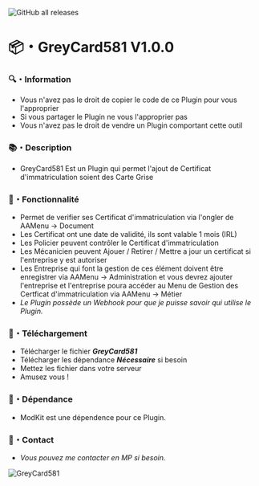 ![GitHub all releases](https://img.shields.io/github/downloads/Shape581/GreyCard581/total)

# :package:・GreyCard581 V1.0.0

### :mag:・Information

- Vous n'avez pas le droit de copier le code de ce Plugin pour vous l'approprier
- Si vous partager le Plugin ne vous l'approprier pas
- Vous n'avez pas le droit de vendre un Plugin comportant cette outil

### :books:・Description

- GreyCard581 Est un Plugin qui permet l'ajout de Certificat d'immatriculation soient des Carte Grise

### :toolbox:・Fonctionnalité

- Permet de verifier ses Certificat d'immatriculation via l'ongler de AAMenu -> Document
- Les Certificat ont une date de validité, ils sont valable 1 mois (IRL)
- Les Policier peuvent contrôler le Certificat d'immatriculation
- Les Mécanicien peuvent Ajouer / Retirer / Mettre a jour un certificat si l'entreprise y est autoriser
- Les Entreprise qui font la gestion de ces élément doivent être enregistrer via AAMenu -> Administration et vous devrez ajouter l'entreprise et l'entreprise poura accéder au Menu de Gestion des Certficat d'immatriculation via AAMenu -> Métier
- *Le Plugin possède un Webhook pour que je puisse savoir qui utilise le Plugin.*

### :link:・Téléchargement

- Télécharger le fichier ***GreyCard581***
- Télécharger les dépendance ***Nécessaire*** si besoin
- Mettez les fichier dans votre serveur
- Amusez vous !

### :link:・Dépendance

- ModKit est une dépendence pour ce Plugin.

### :speech_balloon:・Contact

- *Vous pouvez me contacter en MP si besoin.*

![GreyCard581](https://github.com/user-attachments/assets/5edec7cc-e97e-4e17-8822-f210f0a2ed54)
